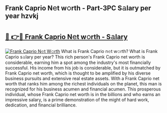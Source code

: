 ## Frank Caprio N𝚎t w𝚘rth - Part-3PC S𝚊lary per year hzvkj

# <h2><a href="http://gc2854.nevu.top/?p=Frank+Caprio">🔗 👉🔴 Frank Caprio N𝚎t w𝚘rth - S𝚊lary</a></h2>

[![Frank Caprio N𝚎t W𝚘rth](https://i.imgur.com/Oavwk0R.jpeg)](http://gc2854.nevu.top/?p=Frank+Caprio)
What is Frank Caprio n𝚎t w𝚘rth? What is Frank Caprio s𝚊lary per year?
This rich person's Frank Caprio net worth is considerable, earning him a spot among the industry's most financially successful. His income from his job is considerable, but it is outmatched by Frank Caprio net worth, which is thought to be amplified by his diverse business pursuits and extensive real estate assets. With a Frank Caprio net worth that ranks him among the richest individuals on the planet, this man is recognized for his business acumen and financial acumen. This prosperous individual, whose Frank Caprio net worth is in the billions and who earns an impressive salary, is a prime demonstration of the might of hard work, dedication, and financial brilliance.
